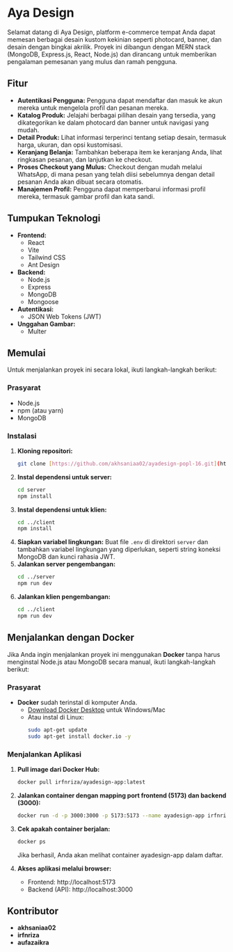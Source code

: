 ﻿# Aya Design

Selamat datang di Aya Design, platform e-commerce tempat Anda dapat memesan berbagai desain kustom kekinian seperti photocard, banner, dan desain dengan bingkai akrilik. Proyek ini dibangun dengan MERN stack (MongoDB, Express.js, React, Node.js) dan dirancang untuk memberikan pengalaman pemesanan yang mulus dan ramah pengguna.

## Fitur

* **Autentikasi Pengguna:** Pengguna dapat mendaftar dan masuk ke akun mereka untuk mengelola profil dan pesanan mereka.
* **Katalog Produk:** Jelajahi berbagai pilihan desain yang tersedia, yang dikategorikan ke dalam photocard dan banner untuk navigasi yang mudah.
* **Detail Produk:** Lihat informasi terperinci tentang setiap desain, termasuk harga, ukuran, dan opsi kustomisasi.
* **Keranjang Belanja:** Tambahkan beberapa item ke keranjang Anda, lihat ringkasan pesanan, dan lanjutkan ke checkout.
* **Proses Checkout yang Mulus:** Checkout dengan mudah melalui WhatsApp, di mana pesan yang telah diisi sebelumnya dengan detail pesanan Anda akan dibuat secara otomatis.
* **Manajemen Profil:** Pengguna dapat memperbarui informasi profil mereka, termasuk gambar profil dan kata sandi.

## Tumpukan Teknologi

* **Frontend:**
    * React
    * Vite
    * Tailwind CSS
    * Ant Design
* **Backend:**
    * Node.js
    * Express
    * MongoDB
    * Mongoose
* **Autentikasi:**
    * JSON Web Tokens (JWT)
* **Unggahan Gambar:**
    * Multer

## Memulai

Untuk menjalankan proyek ini secara lokal, ikuti langkah-langkah berikut:

### Prasyarat

* Node.js
* npm (atau yarn)
* MongoDB

### Instalasi

1.  **Kloning repositori:**
    ```sh
    git clone [https://github.com/akhsaniaa02/ayadesign-popl-16.git](https://github.com/akhsaniaa02/ayadesign-popl-16.git)
    ```
2.  **Instal dependensi untuk server:**
    ```sh
    cd server
    npm install
    ```
3.  **Instal dependensi untuk klien:**
    ```sh
    cd ../client
    npm install
    ```
4.  **Siapkan variabel lingkungan:**
    Buat file `.env` di direktori `server` dan tambahkan variabel lingkungan yang diperlukan, seperti string koneksi MongoDB dan kunci rahasia JWT.
5.  **Jalankan server pengembangan:**
    ```sh
    cd ../server
    npm run dev
    ```
6.  **Jalankan klien pengembangan:**
    ```sh
    cd ../client
    npm run dev
    ```

## Menjalankan dengan Docker

Jika Anda ingin menjalankan proyek ini menggunakan **Docker** tanpa harus menginstal Node.js atau MongoDB secara manual, ikuti langkah-langkah berikut:

### Prasyarat
* **Docker** sudah terinstal di komputer Anda.  
  - [Download Docker Desktop](https://www.docker.com/products/docker-desktop) untuk Windows/Mac  
  - Atau instal di Linux:  
    ```sh
    sudo apt-get update
    sudo apt-get install docker.io -y
    ```

### Menjalankan Aplikasi

1. **Pull image dari Docker Hub:**
   ```sh
   docker pull irfnriza/ayadesign-app:latest

2. **Jalankan container dengan mapping port frontend (5173) dan backend (3000):**
   ```sh
   docker run -d -p 3000:3000 -p 5173:5173 --name ayadesign-app irfnriza/ayadesign-app:latest

3. **Cek apakah container berjalan:**
   ```sh
   docker ps
   ```
   Jika berhasil, Anda akan melihat container ayadesign-app dalam daftar.

4. **Akses aplikasi melalui browser:**
   - Frontend: http://localhost:5173  
   - Backend (API): http://localhost:3000 

## Kontributor

* **akhsaniaa02**
* **irfnriza**
* **aufazaikra**
